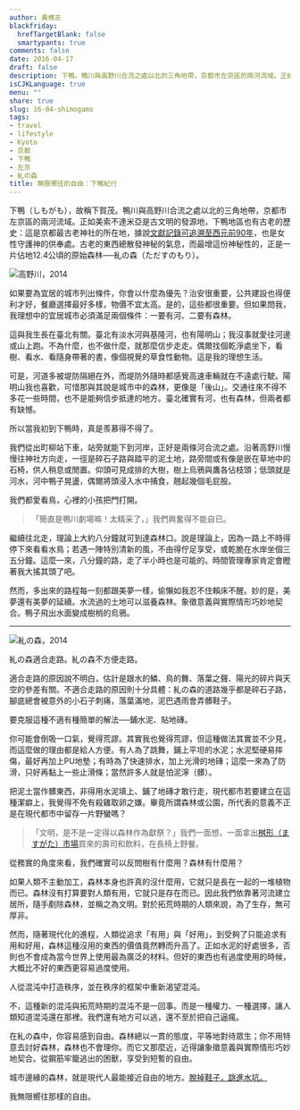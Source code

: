 ```yaml
---
author: 黃樵志
blackfriday:
  hrefTargetBlank: false
  smartypants: true
comments: false
date: 2016-04-17
draft: false
description: 下鴨。鴨川與高野川合流之處以北的三角地帶，京都市左京區的兩河流域。正如美索不達米亞是古文明的發源地，下鴨地區也有古老的歷史：這是京都最古老神社的所在地，據說文獻記錄可追溯至西元前90年，也是女性守護神的供奉處。古老的東西總散發神秘的氣息，而最增這份神秘性的，正是一片佔地12.4公頃的原始森林──糺の森。
isCJKLanguage: true
menu: ""
share: true
slug: 16-04-shimogamo
tags:
- travel
- lifestyle
- Kyoto
- 京都
- 下鴨
- 左京
- 糺の森
title: 無限嚮往的自由：下鴨紀行
---
```


下鴨（しもがも），故稱下賀茂。鴨川與高野川合流之處以北的三角地帶，京都市左京區的兩河流域。正如美索不達米亞是古文明的發源地，下鴨地區也有古老的歷史：這是京都最古老神社的所在地，據說[文獻記錄可追溯至西元前90年](http://www.shimogamo-jinja.or.jp/annai.html)，也是女性守護神的供奉處。古老的東西總散發神秘的氣息，而最增這份神秘性的，正是一片佔地12.4公頃的原始森林──糺の森（ただすのもり）。

<!--more-->

![高野川，2014](https://eternallogger.com/images/2016/16-04-shimogamo.jpg)

如果要為宜居的城市列出條件，你會以什麼為優先？治安很重要，公共建設也得便利才好，餐廳選擇最好多樣，物價不宜太高。是的，這些都很重要。但如果問我，我理想中的宜居城市必須滿足兩個條件：一要有河、二要有森林。

這與我生長在臺北有關。臺北有淡水河與基隆河，也有陽明山；我沒事就愛往河邊或山上跑。不為什麼，也不做什麼，就那麼信步走走。偶爾找個乾淨處坐下，看樹、看水、看隨身帶著的書，像個視覺的草食性動物。這是我的理想生活。

可是，河道多被堤防隔絕在外，而堤防外隨時都感覺高速車輛就在不遠處行駛。陽明山我也喜歡，可惜那與其說是城市中的森林，更像是「後山」。交通往來不得不多花一些時間，也不是能夠信步抵達的地方。臺北確實有河，也有森林，但兩者都有缺憾。

所以當我初到下鴨時，真是羨慕得不得了。

我們從出町柳站下車，站旁就能下到河岸，正好是兩條河合流之處。沿著高野川慢慢往神社方向走，一徑是碎石子路與踏平的泥土地，路旁間或有像是嵌在草地中的石椅，供人稍息或閒置。仰頭可見成排的大樹，樹上烏鴉與鷹各佔枝頭；低頭就是河水，河中鴨子晃盪，偶爾將頭浸入水中捕食，翹起幾個毛屁股。

我們都愛看鳥，心裡的小孩把門打開。

> 「簡直是鴨川劇場嘛！太精采了，」我們興奮得不能自已。

繼續往北走，理論上大約八分鐘就可到達森林口。說是理論上，因為一路上不時得停下來看看水鳥；若遇一陣特別清新的風，不由得佇足享受，或乾脆在水岸坐個三五分鐘。這麼一來，八分鐘的路，走了半小時也是可能的。時間管理專家肯定會瞪著我大搖其頭了吧。

然而，多出來的路程每一刻都跟美夢一樣，偷懶如我忍不住賴床不醒。妙的是，美夢還有美夢的延續。水流過的土地可以滋養森林。象徵意義與實際情形巧妙地契合。鴨子飛出水面變成樹梢的烏鴉。

------

![糺の森，2014](https://eternallogger.com/images/2016/16-04-tadasunomori.jpg)

糺の森適合走路。糺の森不方便走路。

適合走路的原因說不明白，估計是跟水的鱗、鳥的舞、落葉之聲、陽光的碎片與天空的參差有關。不適合走路的原因則十分具體：糺の森的道路幾乎都是碎石子路，腳底總會被意外的小石子刺痛，落葉滿地，泥巴遇雨會弄髒鞋子。

要克服這種不適有種簡單的解法──鋪水泥、貼地磚。

你可能會倒吸一口氣，覺得荒謬。其實我也覺得荒謬，但這種做法其實並不少見，而這麼做的理由都是給人方便。有人為了跳舞，鋪上平坦的水泥；水泥堅硬易摔傷，最好再加上PU地墊；有時為了快速排水，加上光滑的地磚；這麼一來為了防滑，只好再黏上一些止滑條；當然許多人就是怕泥濘（髒）。

把泥土當作髒東西，非得用水泥填上、鋪了地磚才敢行走，現代都市若要建立在這種潔癖上，我覺得不免有殺雞取卵之嫌。畢竟所謂森林或公園，所代表的意義不正是在現代都市中留存一片野蠻嗎？

> 「文明，是不是一定得以森林作為獻祭？」我們一面想，一面拿出[桝形（ますがた）市場](https://ja.wikipedia.org/wiki/出町商店街)買來的壽司和飲料，在長椅上野餐。

從務實的角度來看，我們確實可以反問樹有什麼用？森林有什麼用？

如果人類不主動加工，森林本身也許真的沒什麼用，它就只是長在一起的一堆植物而已。森林沒有打算要對人類有用，它就只是存在而已。因此我們依靠著河流建立居所，隨手剷除森林，並稱之為文明。對於拓荒時期的人類來說，為了生存，無可厚非。

然而，隨著現代化的進程，人類從追求「有用」與「好用」，到受夠了只能追求有用和好用，森林這種沒用的東西的價值竟然轉而升高了。正如水泥的好處很多，否則也不會成為當今世界上使用最為廣泛的材料。但好的東西也有過度使用的時候，大概比不好的東西更容易過度使用。

人從混沌中打造秩序，並在秩序的框架中重新渴望混沌。

不，這種新的混沌與拓荒時期的混沌不是一回事。而是一種權力、一種選擇，讓人類知道混沌還在那裡。我們還有地方可以逃，還不至於把自己逼瘋。

在糺の森中，你容易感到自由。森林總以一貫的態度，平等地對待眾生；你不用特意去討好森林，森林也不會理你。而它又那麼近，近得讓象徵意義與實際情形巧妙地契合。從鋼筋牢籠逃出的困獸，享受到短暫的自由。

城市邊緣的森林，就是現代人最能接近自由的地方。[脫掉鞋子，跳進水坑。](https://vimeo.com/3986821)

我無限嚮往那樣的自由。
